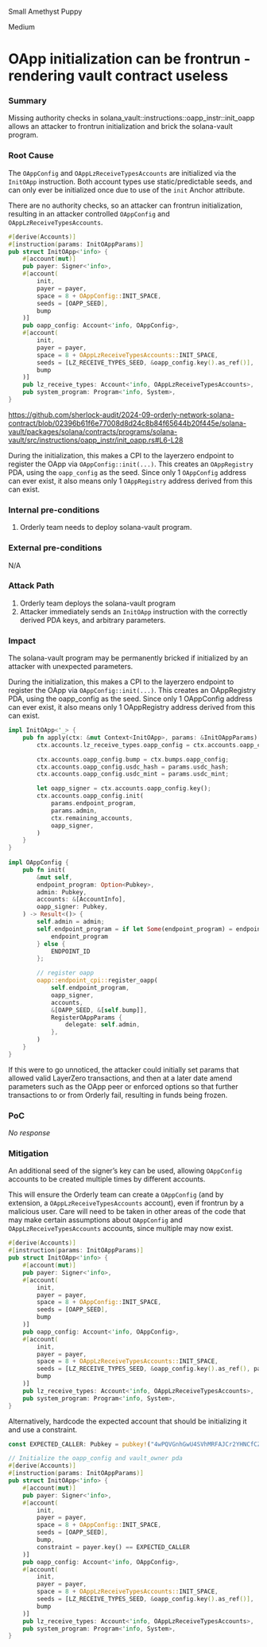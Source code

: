 Small Amethyst Puppy

Medium

# OApp initialization can be frontrun - rendering vault contract useless

### Summary

Missing authority checks in solana_vault::instructions::oapp_instr::init_oapp allows an attacker to frontrun initialization and brick the solana-vault program.

### Root Cause

The `OAppConfig` and `OAppLzReceiveTypesAccounts` are initialized via the `InitOApp` instruction. Both account types use static/predictable seeds, and can only ever be initialized once due to use of the `init` Anchor attribute.


There are no authority checks, so an attacker can frontrun initialization, resulting in an attacker controlled `OAppConfig` and `OAppLzReceiveTypesAccounts`.

```rust
#[derive(Accounts)]
#[instruction(params: InitOAppParams)]
pub struct InitOApp<'info> {
    #[account(mut)]
    pub payer: Signer<'info>,
    #[account(
        init,
        payer = payer,
        space = 8 + OAppConfig::INIT_SPACE,
        seeds = [OAPP_SEED],
        bump
    )]
    pub oapp_config: Account<'info, OAppConfig>,
    #[account(
        init,
        payer = payer,
        space = 8 + OAppLzReceiveTypesAccounts::INIT_SPACE,
        seeds = [LZ_RECEIVE_TYPES_SEED, &oapp_config.key().as_ref()],
        bump
    )]
    pub lz_receive_types: Account<'info, OAppLzReceiveTypesAccounts>,
    pub system_program: Program<'info, System>,
}
```
https://github.com/sherlock-audit/2024-09-orderly-network-solana-contract/blob/02396b61f6e77008d8d24c8b84f65644b20f445e/solana-vault/packages/solana/contracts/programs/solana-vault/src/instructions/oapp_instr/init_oapp.rs#L6-L28

During the initialization, this makes a CPI to the layerzero endpoint to register the OApp via `OAppConfig::init(...)`. This creates an `OAppRegistry` PDA, using the `oapp_config` as the seed. Since only 1 `OAppConfig` address can ever exist, it also means only 1 `OAppRegistry` address derived from this can exist.

### Internal pre-conditions

1. Orderly team needs to deploy solana-vault program.

### External pre-conditions

N/A

### Attack Path

1. Orderly team deploys the solana-vault program
2. Attacker immediately sends an `InitOApp` instruction with the correctly derived PDA keys, and arbitrary parameters.


### Impact

The solana-vault program may be permanently bricked if initialized by an attacker with unexpected parameters.

During the initialization, this makes a CPI to the layerzero endpoint to register the OApp via `OAppConfig::init(...)`. This creates an OAppRegistry PDA, using the oapp_config as the seed. Since only 1 OAppConfig address can ever exist, it also means only 1 OAppRegistry address derived from this can exist.

```rust
impl InitOApp<'_> {
    pub fn apply(ctx: &mut Context<InitOApp>, params: &InitOAppParams) -> Result<()> {
        ctx.accounts.lz_receive_types.oapp_config = ctx.accounts.oapp_config.key();

        ctx.accounts.oapp_config.bump = ctx.bumps.oapp_config;
        ctx.accounts.oapp_config.usdc_hash = params.usdc_hash;
        ctx.accounts.oapp_config.usdc_mint = params.usdc_mint;

        let oapp_signer = ctx.accounts.oapp_config.key();
        ctx.accounts.oapp_config.init(
            params.endpoint_program,
            params.admin,
            ctx.remaining_accounts,
            oapp_signer,
        )
    }
}
    
impl OAppConfig {
    pub fn init(
        &mut self,
        endpoint_program: Option<Pubkey>,
        admin: Pubkey,
        accounts: &[AccountInfo],
        oapp_signer: Pubkey,
    ) -> Result<()> {
        self.admin = admin;
        self.endpoint_program = if let Some(endpoint_program) = endpoint_program {
            endpoint_program
        } else {
            ENDPOINT_ID
        };

        // register oapp
        oapp::endpoint_cpi::register_oapp(
            self.endpoint_program,
            oapp_signer,
            accounts,
            &[OAPP_SEED, &[self.bump]],
            RegisterOAppParams {
                delegate: self.admin,
            },
        )
    }
}
```

If this were to go unnoticed, the attacker could initially set params that allowed valid LayerZero transactions, and then at a later date amend parameters such as the OApp peer or enforced options so that further transactions to or from Orderly fail, resulting in funds being frozen.


### PoC

_No response_

### Mitigation

An additional seed of the signer’s key can be used, allowing `OAppConfig` accounts to be created multiple times by different accounts.

This will ensure the Orderly team can create a `OAppConfig` (and by extension, a `OAppLzReceiveTypesAccounts` account), even if frontrun by a malicious user. Care will need to be taken in other areas of the code that may make certain assumptions about `OAppConfig` and `OAppLzReceiveTypesAccounts` accounts, since multiple may now exist. 

```rust
#[derive(Accounts)]
#[instruction(params: InitOAppParams)]
pub struct InitOApp<'info> {
    #[account(mut)]
    pub payer: Signer<'info>,
    #[account(
        init,
        payer = payer,
        space = 8 + OAppConfig::INIT_SPACE,
        seeds = [OAPP_SEED],
        bump
    )]
    pub oapp_config: Account<'info, OAppConfig>,
    #[account(
        init,
        payer = payer,
        space = 8 + OAppLzReceiveTypesAccounts::INIT_SPACE,
        seeds = [LZ_RECEIVE_TYPES_SEED, &oapp_config.key().as_ref(), payer.key().as_ref()], // use signer's key as a seed.
        bump
    )]
    pub lz_receive_types: Account<'info, OAppLzReceiveTypesAccounts>,
    pub system_program: Program<'info, System>,
}
```

Alternatively, hardcode the expected account that should be initializing it and use a constraint.

```rust
const EXPECTED_CALLER: Pubkey = pubkey!("4wPQVGnhGwU4SVhMRFAJCr2YHNCfCZschyHCbbmtzTHm"); // Replace with deployer's account key.

// Initialize the oapp_config and vault_owner pda
#[derive(Accounts)]
#[instruction(params: InitOAppParams)]
pub struct InitOApp<'info> {
    #[account(mut)]
    pub payer: Signer<'info>,
    #[account(
        init,
        payer = payer,
        space = 8 + OAppConfig::INIT_SPACE,
        seeds = [OAPP_SEED],
        bump,
        constraint = payer.key() == EXPECTED_CALLER
    )]
    pub oapp_config: Account<'info, OAppConfig>,
    #[account(
        init,
        payer = payer,
        space = 8 + OAppLzReceiveTypesAccounts::INIT_SPACE,
        seeds = [LZ_RECEIVE_TYPES_SEED, &oapp_config.key().as_ref()],
        bump
    )]
    pub lz_receive_types: Account<'info, OAppLzReceiveTypesAccounts>,
    pub system_program: Program<'info, System>,
}
```